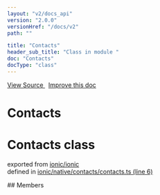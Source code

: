 ```yaml
---
layout: "v2/docs_api"
version: "2.0.0"
versionHref: "/docs/v2"
path: ""

title: "Contacts"
header_sub_title: "Class in module "
doc: "Contacts"
docType: "class"
---
```



<div class="improve-docs">
  <a href='http://github.com/driftyco/ionic2/tree/master/ionic/native/contacts/contacts.ts#L5'>
    View Source
  </a>
  &nbsp;
  <a href='http://github.com/driftyco/ionic2/edit/master/ionic/native/contacts/contacts.ts#L5'>
    Improve this doc
  </a>
</div>




<h1 class="api-title">

  Contacts



</h1>








<h1 class="class export">Contacts <span class="type">class</span></h1>
<p class="module">exported from <a href='undefined'>ionic/ionic</a><br/>
defined in <a href="https://github.com/driftyco/ionic2/tree/master/ionic/native/contacts/contacts.ts#L6-L91">ionic/native/contacts/contacts.ts (line 6)</a>
</p>
<p></p>
## Members

